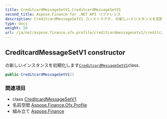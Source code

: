 ```yaml
---
title: CreditcardMessageSetV1.CreditcardMessageSetV1
second_title: Aspose.Finance for .NET API リファレンス
description: CreditcardMessageSetV1 コンストラクタ. の新しいインスタンスを初期化しますCreditcardMessageSetV1class.
type: docs
weight: 10
url: /ja/net/aspose.finance.ofx.profile/creditcardmessagesetv1/creditcardmessagesetv1/
---
```

## CreditcardMessageSetV1 constructor

の新しいインスタンスを初期化します[`CreditcardMessageSetV1`](../)class.

```csharp
public CreditcardMessageSetV1()
```

### 関連項目

* class [CreditcardMessageSetV1](../)
* 名前空間 [Aspose.Finance.Ofx.Profile](../../creditcardmessagesetv1/)
* 組み立て [Aspose.Finance](../../../)


